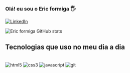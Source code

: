 
### Olá! eu sou o Eric formiga 🖐️
 
 [![LinkedIn](https://img.shields.io/badge/LinkedIn-0077B5?style=for-the-badge&logo=linkedin&logoColor=white)](https://github.com/Eric-Formiga)

 ![Eric formiga GitHub stats](https://github-readme-stats.vercel.app/api?username=Eric-Formiga&show_icons=true&theme=dracula)


 ## Tecnologias que uso no meu dia a dia

<div style="display: inline-block"><br/>
<img align="center" alt="html5" src="https://img.shields.io/badge/HTML5-E34F26?style=for-the-badge&logo=html5&logoColor=white" />
<img align="center" alt="css3" src="https://img.shields.io/badge/CSS3-1572B6?style=for-the-badge&logo=css3&logoColor=white/" />
<img align="center" alt="javascript" src="https://img.shields.io/badge/JavaScript-F7DF1E?style=for-the-badge&logo=javascript&logoColor=black" />
<img align="center" alt="git" src="https://img.shields.io/badge/GIT-E44C30?style=for-the-badge&logo=git&logoColor=white" />
</div>
<br/>
